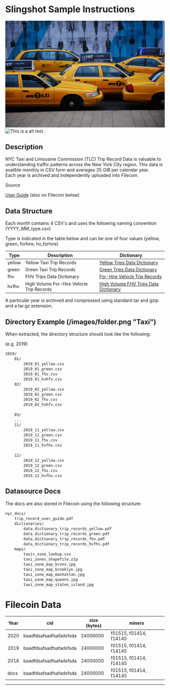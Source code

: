 
# Slingshot Sample Instructions

![Taxi](images/manh_cab.0.0.jpg "Taxi")
![This is a alt text.](/image/sample.png "This is a sample image.")

## Description 
NYC Taxi and Limousine Commission (TLC) Trip Record Data is valuable to
understanding traffic patterns across the New York City region.  This data
is availble monthly in CSV form and averages 25 GiB per calendar year.  
Each year is archived and independently uploaded into Filecoin.

Source 

[User Guide](https://www1.nyc.gov/assets/tlc/downloads/pdf/trip_record_user_guide.pdf) 
(also on Filecoin below)


## Data Structure

Each month contains 4 CSV's and uses the following naming convention  (YYYY_MM_type.csv)

Type is indicated in the table below and can be one of four values (yellow, green, forhire, hv_forhire)

| Type | Description | Dictionary |
|------|-------------| ---------- |
| yellow | Yellow Taxi Trip Records |[Yellow Trips Data Dictionary](https://www1.nyc.gov/assets/tlc/downloads/pdf/data_dictionary_trip_records_yellow.pdf) |
| green | Green Taxi Trip Records | [Green Trips Data Dictionary](https://www1.nyc.gov/assets/tlc/downloads/pdf/data_dictionary_trip_records_green.pdf) |
| fhv | FHV Trips Data Dictionary | [For-Hire Vehicle Trip Records](https://www1.nyc.gov/assets/tlc/downloads/pdf/data_dictionary_trip_records_fhv.pdf) |
| hvfhv |High Volume For-Hire Vehicle Trip Records | [High Volume FHV Trips Data Dictionary](https://www1.nyc.gov/assets/tlc/downloads/pdf/data_dictionary_trip_records_hvfhs.pdf) |


A particular year is archived and compressed using standard tar and gzip and a tar.gz extension.


## Directory Example (/images/folder.png "Taxi")

When extracted, the directory structure should look like the following:

(e.g. 2019)


```
2019/
	01/
		2019_01_yellow.csv 
		2019_01_green.csv
		2019_01_fhv.csv
		2019_01_hvhfv.csv 
	02/
		2019_02_yellow.csv 
		2019_02_green.csv
		2019_02_fhv.csv
		2019_02_hvhfv.csv 

	03/
	...
	11/
		2019_11_yellow.csv 
		2019_11_green.csv
		2019_11_fhv.csv
		2019_11_hvfhv.csv 

	12/
		2019_12_yellow.csv 
		2019_12_green.csv
		2019_12_fhv.csv
		2019_12_hvfhv.csv 
```

## Datasource Docs

The docs are also stored in Filecoin using the following structure:

```
nyc_docs/
    trip_record_user_guide.pdf
	dictionaries/
		data_dictionary_trip_records_yellow.pdf
		data_dictionary_trip_records_green.pdf
		data_dictionary_trip_records_fhv.pdf
		data_dictionary_trip_records_hvfhs.pdf
	maps/
		taxi+_zone_lookup.csv
		taxi_zones_shapefile.zip
		taxi_zone_map_bronx.jpg
		taxi_zone_map_brooklyn.jpg
		taxi_zone_map_manhattan.jpg
		taxi_zone_map_queens.jpg
		taxi_zone_map_staten_island.jpg
```

# Filecoin Data

| Year | cid | size (bytes) | miners |
| -----|-----|--------------|--------|
| 2020 | baadfdsafsadfsafadsfsda | 24000000 | f01515, f01414, f14145 |
| 2019 | baadfdsafsadfsafadsfsda | 24000000 | f01515, f01414, f14145 |
| 2018 | baadfdsafsadfsafadsfsda | 24000000 | f01515, f01414, f14145 |
| docs | baadfdsafsadfsafadsfsda | 24000000 | f01515, f01414, f14145 |

-----
